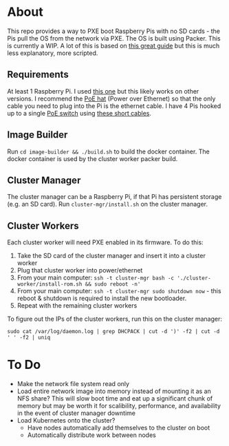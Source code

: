 # About
This repo provides a way to PXE boot Raspberry Pis with no SD cards - the Pis pull the OS from the network via PXE. The OS is built using Packer. This is currently a WIP. A lot of this is based on [this great guide](https://linuxhit.com/raspberry-pi-pxe-boot-netbooting-a-pi-4-without-an-sd-card/) but this is much less explanatory, more scripted.

## Requirements
At least 1 Raspberry Pi. I used [this one](https://www.pishop.us/product/raspberry-pi-4-model-b-8gb/) but this likely works on other versions. I recommend the [PoE hat](https://www.pishop.us/product/raspberry-pi-poe-hat/) (Power over Ethernet) so that the only cable you need to plug into the Pi is the ethernet cable. I have 4 Pis hooked up to a single [PoE switch](https://www.amazon.com/gp/product/B083WH142K/ref=ppx_yo_dt_b_asin_title_o06_s00?ie=UTF8&psc=1) using [these short cables](https://www.amazon.com/gp/product/B01IQWGKQ6/ref=ppx_yo_dt_b_asin_title_o05_s00?ie=UTF8&psc=1).

## Image Builder
Run `cd image-builder && ./build.sh` to build the docker container. The docker container is used by the cluster worker packer build.

## Cluster Manager 
The cluster manager can be a Raspberry Pi, if that Pi has persistent storage (e.g. an SD card). Run `cluster-mgr/install.sh` on the cluster manager.

## Cluster Workers
Each cluster worker will need PXE enabled in its firmware. To do this:

1. Take the SD card of the cluster manager and insert it into a cluster worker
2. Plug that cluster worker into power/ethernet
3. From your main computer: `ssh -t cluster-mgr bash -c './cluster-worker/install-rom.sh && sudo reboot -n'`
4. From your main computer: `ssh -t cluster-mgr sudo shutdown now` - this reboot & shutdown is required to install the new bootloader.
5. Repeat with the remaining cluster workers

To figure out the IPs of the cluster workers, run this on the cluster manager:

```
sudo cat /var/log/daemon.log | grep DHCPACK | cut -d ')' -f2 | cut -d ' ' -f2 | uniq
```

# To Do
- Make the network file system read only
- Load entire network image into memory instead of mounting it as an NFS share? This will slow boot time and eat up a significant chunk of memory but may be worth it for scalibility, performance, and availability in the event of cluster manager downtime
- Load Kubernetes onto the cluster?
  - Have nodes automatically add themselves to the cluster on boot
  - Automatically distribute work between nodes